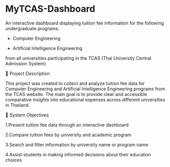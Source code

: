# MyTCAS-Dashboard
An interactive dashboard displaying tuition fee information for the following undergraduate programs:

- Computer Engineering

- Artificial Intelligence Engineering

from all universities participating in the TCAS (Thai University Central Admission System)

🧾 Project Description

This project was created to collect and analyze tuition fee data for Computer Engineering and Artificial Intelligence Engineering programs from the TCAS website. The main goal is to provide clear and accessible comparative insights into educational expenses across different universities in Thailand.

🎯 System Objectives

1.Present tuition fee data through an interactive dashboard

2.Compare tuition fees by university and academic program

3.Search and filter information by university name or program name

4.Assist students in making informed decisions about their education choices



